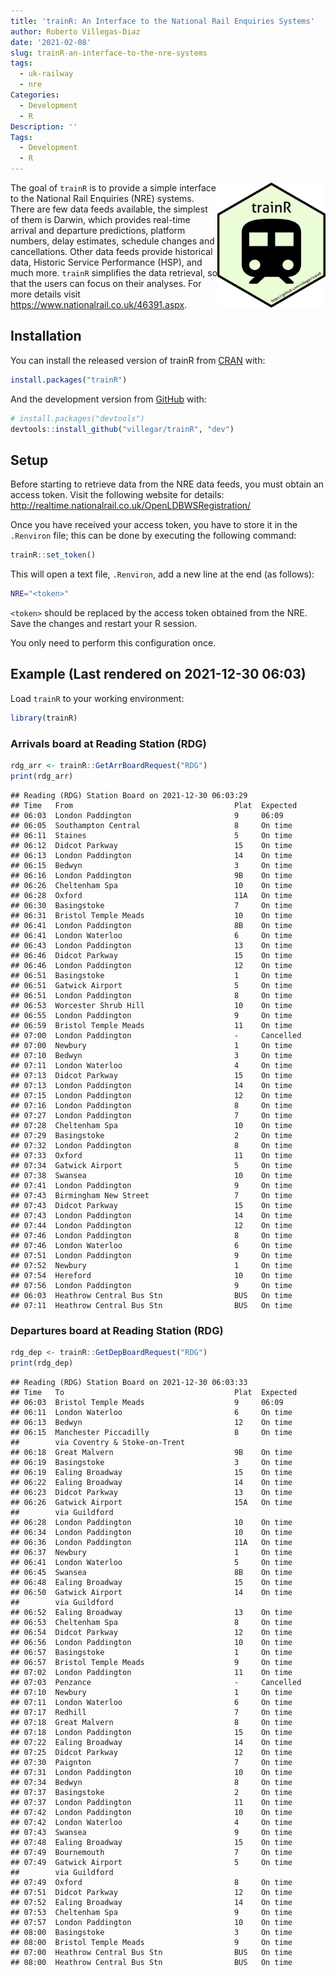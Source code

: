 ```yaml
---
title: 'trainR: An Interface to the National Rail Enquiries Systems'
author: Roberto Villegas-Diaz
date: '2021-02-08'
slug: trainR-an-interface-to-the-nre-systems
tags:
  - uk-railway
  - nre
Categories:
  - Development
  - R
Description: ''
Tags:
  - Development
  - R
---
```


<img src="https://raw.githubusercontent.com/villegar/trainR/main/inst/images/logo.png" alt="logo" align="right" height=200px/>

The goal of `trainR` is to provide a simple interface to the 
National Rail Enquiries (NRE) systems. There are few data feeds 
available, the simplest of them is Darwin, which provides real-time 
arrival and departure predictions, platform numbers, delay estimates, 
schedule changes and cancellations. Other data feeds provide historical 
data, Historic Service Performance (HSP), and much more. `trainR` 
simplifies the data retrieval, so that the users can focus on their 
analyses. For more details visit 
https://www.nationalrail.co.uk/46391.aspx.

## Installation

You can install the released version of trainR from [CRAN](https://CRAN.R-project.org) with:

``` r
install.packages("trainR")
```

And the development version from [GitHub](https://github.com/) with:

``` r
# install.packages("devtools")
devtools::install_github("villegar/trainR", "dev")
```

## Setup
Before starting to retrieve data from the NRE data feeds, you must obtain an access token. 
Visit the following website for details: http://realtime.nationalrail.co.uk/OpenLDBWSRegistration/

Once you have received your access token, you have to store it in the `.Renviron` file; this can be 
done by executing the following command:


```r
trainR::set_token()
```

This will open a text file, `.Renviron`, add a new line at the end (as follows):

```bash
NRE="<token>"
```

`<token>` should be replaced by the access token obtained from the NRE. Save the changes and restart 
your R session.

You only need to perform this configuration once.

## Example (Last rendered on 2021-12-30 06:03)

Load `trainR` to your working environment:

```r
library(trainR)
```

### Arrivals board at Reading Station (RDG)


```r
rdg_arr <- trainR::GetArrBoardRequest("RDG")
print(rdg_arr)
```

```
## Reading (RDG) Station Board on 2021-12-30 06:03:29
## Time   From                                    Plat  Expected
## 06:03  London Paddington                       9     06:09
## 06:05  Southampton Central                     8     On time
## 06:11  Staines                                 5     On time
## 06:12  Didcot Parkway                          15    On time
## 06:13  London Paddington                       14    On time
## 06:15  Bedwyn                                  3     On time
## 06:16  London Paddington                       9B    On time
## 06:26  Cheltenham Spa                          10    On time
## 06:28  Oxford                                  11A   On time
## 06:30  Basingstoke                             7     On time
## 06:31  Bristol Temple Meads                    10    On time
## 06:41  London Paddington                       8B    On time
## 06:41  London Waterloo                         6     On time
## 06:43  London Paddington                       13    On time
## 06:46  Didcot Parkway                          15    On time
## 06:46  London Paddington                       12    On time
## 06:51  Basingstoke                             1     On time
## 06:51  Gatwick Airport                         5     On time
## 06:51  London Paddington                       8     On time
## 06:53  Worcester Shrub Hill                    10    On time
## 06:55  London Paddington                       9     On time
## 06:59  Bristol Temple Meads                    11    On time
## 07:00  London Paddington                       -     Cancelled
## 07:00  Newbury                                 1     On time
## 07:10  Bedwyn                                  3     On time
## 07:11  London Waterloo                         4     On time
## 07:13  Didcot Parkway                          15    On time
## 07:13  London Paddington                       14    On time
## 07:15  London Paddington                       12    On time
## 07:16  London Paddington                       8     On time
## 07:27  London Paddington                       7     On time
## 07:28  Cheltenham Spa                          10    On time
## 07:29  Basingstoke                             2     On time
## 07:32  London Paddington                       8     On time
## 07:33  Oxford                                  11    On time
## 07:34  Gatwick Airport                         5     On time
## 07:38  Swansea                                 10    On time
## 07:41  London Paddington                       9     On time
## 07:43  Birmingham New Street                   7     On time
## 07:43  Didcot Parkway                          15    On time
## 07:43  London Paddington                       14    On time
## 07:44  London Paddington                       12    On time
## 07:46  London Paddington                       8     On time
## 07:46  London Waterloo                         6     On time
## 07:51  London Paddington                       9     On time
## 07:52  Newbury                                 1     On time
## 07:54  Hereford                                10    On time
## 07:56  London Paddington                       9     On time
## 06:03  Heathrow Central Bus Stn                BUS   On time
## 07:11  Heathrow Central Bus Stn                BUS   On time
```

### Departures board at Reading Station (RDG)


```r
rdg_dep <- trainR::GetDepBoardRequest("RDG")
print(rdg_dep)
```

```
## Reading (RDG) Station Board on 2021-12-30 06:03:33
## Time   To                                      Plat  Expected
## 06:03  Bristol Temple Meads                    9     06:09
## 06:11  London Waterloo                         6     On time
## 06:13  Bedwyn                                  12    On time
## 06:15  Manchester Piccadilly                   8     On time
##        via Coventry & Stoke-on-Trent           
## 06:18  Great Malvern                           9B    On time
## 06:19  Basingstoke                             3     On time
## 06:19  Ealing Broadway                         15    On time
## 06:22  Ealing Broadway                         14    On time
## 06:23  Didcot Parkway                          13    On time
## 06:26  Gatwick Airport                         15A   On time
##        via Guildford                           
## 06:28  London Paddington                       10    On time
## 06:34  London Paddington                       10    On time
## 06:36  London Paddington                       11A   On time
## 06:37  Newbury                                 1     On time
## 06:41  London Waterloo                         5     On time
## 06:45  Swansea                                 8B    On time
## 06:48  Ealing Broadway                         15    On time
## 06:50  Gatwick Airport                         14    On time
##        via Guildford                           
## 06:52  Ealing Broadway                         13    On time
## 06:53  Cheltenham Spa                          8     On time
## 06:54  Didcot Parkway                          12    On time
## 06:56  London Paddington                       10    On time
## 06:57  Basingstoke                             1     On time
## 06:57  Bristol Temple Meads                    9     On time
## 07:02  London Paddington                       11    On time
## 07:03  Penzance                                -     Cancelled
## 07:10  Newbury                                 1     On time
## 07:11  London Waterloo                         6     On time
## 07:17  Redhill                                 7     On time
## 07:18  Great Malvern                           8     On time
## 07:18  London Paddington                       15    On time
## 07:22  Ealing Broadway                         14    On time
## 07:25  Didcot Parkway                          12    On time
## 07:30  Paignton                                7     On time
## 07:31  London Paddington                       10    On time
## 07:34  Bedwyn                                  8     On time
## 07:37  Basingstoke                             2     On time
## 07:37  London Paddington                       11    On time
## 07:42  London Paddington                       10    On time
## 07:42  London Waterloo                         4     On time
## 07:43  Swansea                                 9     On time
## 07:48  Ealing Broadway                         15    On time
## 07:49  Bournemouth                             7     On time
## 07:49  Gatwick Airport                         5     On time
##        via Guildford                           
## 07:49  Oxford                                  8     On time
## 07:51  Didcot Parkway                          12    On time
## 07:52  Ealing Broadway                         14    On time
## 07:53  Cheltenham Spa                          9     On time
## 07:57  London Paddington                       10    On time
## 08:00  Basingstoke                             3     On time
## 08:00  Bristol Temple Meads                    9     On time
## 07:00  Heathrow Central Bus Stn                BUS   On time
## 08:00  Heathrow Central Bus Stn                BUS   On time
```
